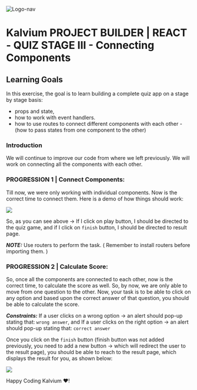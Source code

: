 
![Logo-nav](https://s3.ap-south-1.amazonaws.com/kalvi-education.github.io/front-end-web-development/Kalvium-Logo.png)

# Kalvium PROJECT BUILDER | REACT - QUIZ STAGE III - Connecting Components

## Learning Goals

In this exercise, the goal is to learn building a complete quiz app on a stage by stage basis:

- props and state,
- how to work with event handlers.
- how to use routes to connect different components with each other - (how to pass states from one component to the other)

### Introduction

We will continue to improve our code from where we left previously. We will work on connecting all the components with each other.


### PROGRESSION 1 | Connect Components:

Till now, we were only working with individual components. Now is the correct time to connect them.
Here is a demo of how things should work:

![](https://s3.ap-south-1.amazonaws.com/kalvi-education.github.io/front-end-web-development/project-react-routes-working.gif)


So, as you can see above -> 
If I click on play button, I should be directed to the quiz game, and if I click on `finish` button, I should be directed to result page.

***NOTE:*** Use routers to perform the task. ( Remember to install routers before importing them. )


### PROGRESSION 2 | Calculate Score:

So, once all the components are connected to each other, now is the correct time, to calculate the score as well.
So, by now, we are only able to move from one question to the other. Now, your task is to be able to click on any option and based upon the correct answer of that question, you should be able to calculate the score.

***Constraints:*** If a user clicks on a wrong option -> an alert should pop-up stating that: `wrong answer`, and
                   If a user clicks on the right option -> an alert should pop-up stating that: `correct answer`

Once you click on the `finish` button (finish button was not added previously, you need to add a new button -> which will redirect the user to the result page), you should be able to reach to the result page, which displays the result for you, as shown below:

![](https://s3.ap-south-1.amazonaws.com/kalvi-education.github.io/front-end-web-development/project-react-final-working.gif)


Happy Coding Kalvium ❤️!

